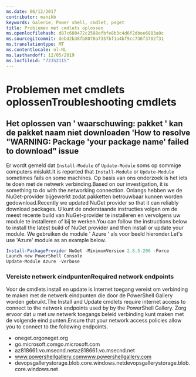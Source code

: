 ```yaml
---
ms.date: 06/12/2017
contributor: manikb
keywords: Galerie, Power shell, cmdlet, psget
title: Problemen met cmdlets oplossen
ms.openlocfilehash: d87c680472c2588efbfe8b3c4d6f2dbee6883a0c
ms.sourcegitcommit: debd2b38fb8070a7357bf1a4bf9cc736f3702f31
ms.translationtype: MT
ms.contentlocale: nl-NL
ms.lasthandoff: 12/05/2019
ms.locfileid: "72352115"
---
```

# <a name="troubleshooting-cmdlets"></a><span data-ttu-id="c736e-103">Problemen met cmdlets oplossen</span><span class="sxs-lookup"><span data-stu-id="c736e-103">Troubleshooting cmdlets</span></span>

## <a name="how-to-resolve-warning-package-your-package-name-failed-to-download-issue"></a><span data-ttu-id="c736e-104">Het oplossen van ' waarschuwing: pakket ' kan de pakket naam niet downloaden '</span><span class="sxs-lookup"><span data-stu-id="c736e-104">How to resolve "WARNING: Package 'your package name' failed to download" issue</span></span>

<span data-ttu-id="c736e-105">Er wordt gemeld dat `Install-Module` of `Update-Module` soms op sommige computers mislukt.</span><span class="sxs-lookup"><span data-stu-id="c736e-105">It is reported that `Install-Module` or `Update-Module` sometimes fails on some machines.</span></span> <span data-ttu-id="c736e-106">Op basis van ons onderzoek is het iets te doen met de netwerk verbinding.</span><span class="sxs-lookup"><span data-stu-id="c736e-106">Based on our investigation, it is something to do with the networking connection.</span></span> <span data-ttu-id="c736e-107">Onlangs hebben we de NuGet-provider bijgewerkt zodat pakketten betrouwbaar kunnen worden gedownload.</span><span class="sxs-lookup"><span data-stu-id="c736e-107">Recently we updated NuGet provider so that it can reliably download packages.</span></span> <span data-ttu-id="c736e-108">U kunt de onderstaande instructies volgen om de meest recente build van NuGet-provider te installeren en vervolgens uw module te installeren of bij te werken.</span><span class="sxs-lookup"><span data-stu-id="c736e-108">You can follow the instructions below to install the latest build of NuGet provider and then install or update your module.</span></span> <span data-ttu-id="c736e-109">We gebruiken de module ' Azure ' als voor beeld hieronder.</span><span class="sxs-lookup"><span data-stu-id="c736e-109">Let's use 'Azure' module as an example below.</span></span>

```powershell
Install-PackageProvider NuGet -MinimumVersion 2.8.5.206 -Force
Launch new PowerShell Console
Update-Module Azure -Verbose
```

### <a name="required-network-endpoints"></a><span data-ttu-id="c736e-110">Vereiste netwerk eindpunten</span><span class="sxs-lookup"><span data-stu-id="c736e-110">Required network endpoints</span></span>

<span data-ttu-id="c736e-111">Voor de cmdlets install en update is Internet toegang vereist om verbinding te maken met de netwerk eindpunten die door de PowerShell Gallery worden gebruikt.</span><span class="sxs-lookup"><span data-stu-id="c736e-111">The Install and Update cmdlets require internet access to connect to the network endpoints used by by the PowerShell Gallery.</span></span> <span data-ttu-id="c736e-112">Zorg ervoor dat u met uw netwerk toegangs beleid verbinding kunt maken met de volgende eind punten.</span><span class="sxs-lookup"><span data-stu-id="c736e-112">Ensure that your network access policies allow you to connect to the following endpoints.</span></span>

- <span data-ttu-id="c736e-113">oneget.org</span><span class="sxs-lookup"><span data-stu-id="c736e-113">oneget.org</span></span>
- <span data-ttu-id="c736e-114">go.microsoft.com</span><span class="sxs-lookup"><span data-stu-id="c736e-114">go.microsoft.com</span></span>
- <span data-ttu-id="c736e-115">az818661.vo.msecnd.net</span><span class="sxs-lookup"><span data-stu-id="c736e-115">az818661.vo.msecnd.net</span></span>
- <span data-ttu-id="c736e-116">www.powershellgallery.com</span><span class="sxs-lookup"><span data-stu-id="c736e-116">www.powershellgallery.com</span></span>
- <span data-ttu-id="c736e-117">devopsgallerystorage.blob.core.windows.net</span><span class="sxs-lookup"><span data-stu-id="c736e-117">devopsgallerystorage.blob.core.windows.net</span></span>
